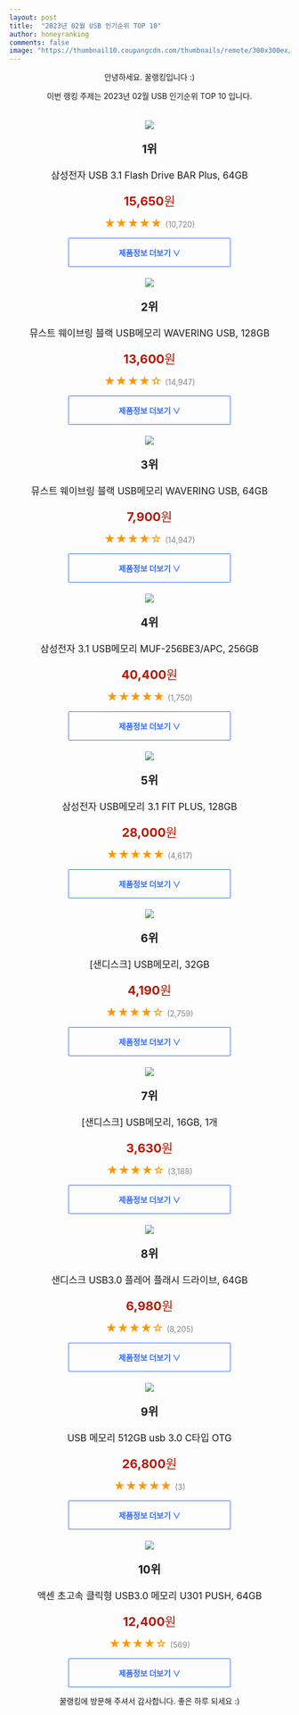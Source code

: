 ```yaml
---
layout: post
title:  "2023년 02월 USB 인기순위 TOP 10"
author: honeyranking
comments: false
image: "https://thumbnail10.coupangcdn.com/thumbnails/remote/300x300ex/image/retail/images/1864530772114752-1c2b4d3b-fed1-41f2-a85e-3ad8d0eaa43a.jpg"
---
```

<p style="text-align: center;">안녕하세요. 꿀랭킹입니다 :)</p>
<p style="text-align: center;">이번 랭킹 주제는 2023년 02월 USB 인기순위 TOP 10 입니다.</p><center><img src="https://thumbnail10.coupangcdn.com/thumbnails/remote/300x300ex/image/retail/images/1864530772114752-1c2b4d3b-fed1-41f2-a85e-3ad8d0eaa43a.jpg" style="margin-top:20px" /></center><p style="text-align: center; font-size: 20px"><b>1위</b></p><p style="text-align: center; font-size: 17px">삼성전자 USB 3.1 Flash Drive BAR Plus, 64GB</p><p style="text-align: center;"><span style="color: #b61800; font-size: 22px;"><b>15,650</b>원</span></p><p style="text-align: center;"><span style="color: #ff9600; font-size: 20px;">★★★★★ </span><span style="color: #878787;">(10,720)</span></p><center><a href="https://link.coupang.com/a/PGGyq"><div style="font-size: 14px; display: inline-block; padding: 15px 90px; color: #346aff; border-radius: 2px; border: 1px solid #346aff; cursor: pointer;"><b>제품정보 더보기 &or;</b></div></a></center><center><img src="https://thumbnail8.coupangcdn.com/thumbnails/remote/300x300ex/image/retail/images/120354064314221-afef8e9b-1b5d-4bd2-80b2-c985744085d1.jpg" style="margin-top:20px" /></center><p style="text-align: center; font-size: 20px"><b>2위</b></p><p style="text-align: center; font-size: 17px">뮤스트 웨이브링 블랙 USB메모리 WAVERING USB, 128GB</p><p style="text-align: center;"><span style="color: #b61800; font-size: 22px;"><b>13,600</b>원</span></p><p style="text-align: center;"><span style="color: #ff9600; font-size: 20px;">★★★★☆ </span><span style="color: #878787;">(14,947)</span></p><center><a href="https://link.coupang.com/a/PGGyr"><div style="font-size: 14px; display: inline-block; padding: 15px 90px; color: #346aff; border-radius: 2px; border: 1px solid #346aff; cursor: pointer;"><b>제품정보 더보기 &or;</b></div></a></center><center><img src="https://thumbnail9.coupangcdn.com/thumbnails/remote/300x300ex/image/retail/images/1050468368065399-e9264dbd-4e97-49f6-b39f-bba1fab9f763.jpg" style="margin-top:20px" /></center><p style="text-align: center; font-size: 20px"><b>3위</b></p><p style="text-align: center; font-size: 17px">뮤스트 웨이브링 블랙 USB메모리 WAVERING USB, 64GB</p><p style="text-align: center;"><span style="color: #b61800; font-size: 22px;"><b>7,900</b>원</span></p><p style="text-align: center;"><span style="color: #ff9600; font-size: 20px;">★★★★☆ </span><span style="color: #878787;">(14,947)</span></p><center><a href="https://link.coupang.com/a/PGGys"><div style="font-size: 14px; display: inline-block; padding: 15px 90px; color: #346aff; border-radius: 2px; border: 1px solid #346aff; cursor: pointer;"><b>제품정보 더보기 &or;</b></div></a></center><center><img src="https://thumbnail7.coupangcdn.com/thumbnails/remote/300x300ex/image/retail/images/792851521026617-9441b759-b9c6-4700-9c3f-fb2dac83b1a5.jpg" style="margin-top:20px" /></center><p style="text-align: center; font-size: 20px"><b>4위</b></p><p style="text-align: center; font-size: 17px">삼성전자 3.1 USB메모리 MUF-256BE3/APC, 256GB</p><p style="text-align: center;"><span style="color: #b61800; font-size: 22px;"><b>40,400</b>원</span></p><p style="text-align: center;"><span style="color: #ff9600; font-size: 20px;">★★★★★ </span><span style="color: #878787;">(1,750)</span></p><center><a href="https://link.coupang.com/a/PGGyt"><div style="font-size: 14px; display: inline-block; padding: 15px 90px; color: #346aff; border-radius: 2px; border: 1px solid #346aff; cursor: pointer;"><b>제품정보 더보기 &or;</b></div></a></center><center><img src="https://thumbnail8.coupangcdn.com/thumbnails/remote/300x300ex/image/vendor_inventory/527f/24c4d7c6b525b97f37bbda659d13877fe7d821b876805bbd6a8f1e218b8f.jpg" style="margin-top:20px" /></center><p style="text-align: center; font-size: 20px"><b>5위</b></p><p style="text-align: center; font-size: 17px">삼성전자 USB메모리 3.1 FIT PLUS, 128GB</p><p style="text-align: center;"><span style="color: #b61800; font-size: 22px;"><b>28,000</b>원</span></p><p style="text-align: center;"><span style="color: #ff9600; font-size: 20px;">★★★★★ </span><span style="color: #878787;">(4,617)</span></p><center><a href="https://link.coupang.com/a/PGGyu"><div style="font-size: 14px; display: inline-block; padding: 15px 90px; color: #346aff; border-radius: 2px; border: 1px solid #346aff; cursor: pointer;"><b>제품정보 더보기 &or;</b></div></a></center><center><img src="https://thumbnail10.coupangcdn.com/thumbnails/remote/300x300ex/image/vendor_inventory/d35d/bc0efa2c2c5a80d9aa108b1622cd1fbcc25967e04bdb508890bb7816bfb9.jpg" style="margin-top:20px" /></center><p style="text-align: center; font-size: 20px"><b>6위</b></p><p style="text-align: center; font-size: 17px">[샌디스크] USB메모리, 32GB</p><p style="text-align: center;"><span style="color: #b61800; font-size: 22px;"><b>4,190</b>원</span></p><p style="text-align: center;"><span style="color: #ff9600; font-size: 20px;">★★★★☆ </span><span style="color: #878787;">(2,759)</span></p><center><a href="https://link.coupang.com/a/PGGyv"><div style="font-size: 14px; display: inline-block; padding: 15px 90px; color: #346aff; border-radius: 2px; border: 1px solid #346aff; cursor: pointer;"><b>제품정보 더보기 &or;</b></div></a></center><center><img src="https://thumbnail10.coupangcdn.com/thumbnails/remote/300x300ex/image/vendor_inventory/images/2018/11/14/11/3/9fa4d04e-2f1a-4142-afaa-772258f2800b.jpg" style="margin-top:20px" /></center><p style="text-align: center; font-size: 20px"><b>7위</b></p><p style="text-align: center; font-size: 17px">[샌디스크] USB메모리, 16GB, 1개</p><p style="text-align: center;"><span style="color: #b61800; font-size: 22px;"><b>3,630</b>원</span></p><p style="text-align: center;"><span style="color: #ff9600; font-size: 20px;">★★★★☆ </span><span style="color: #878787;">(3,188)</span></p><center><a href="https://link.coupang.com/a/PGGyw"><div style="font-size: 14px; display: inline-block; padding: 15px 90px; color: #346aff; border-radius: 2px; border: 1px solid #346aff; cursor: pointer;"><b>제품정보 더보기 &or;</b></div></a></center><center><img src="https://thumbnail9.coupangcdn.com/thumbnails/remote/300x300ex/image/vendor_inventory/f21f/dbd0cb7c549604360da8be1b08aa966bd49bce9963685ca59c4b021b35ee.jpg" style="margin-top:20px" /></center><p style="text-align: center; font-size: 20px"><b>8위</b></p><p style="text-align: center; font-size: 17px">샌디스크 USB3.0 플레어 플래시 드라이브, 64GB</p><p style="text-align: center;"><span style="color: #b61800; font-size: 22px;"><b>6,980</b>원</span></p><p style="text-align: center;"><span style="color: #ff9600; font-size: 20px;">★★★★☆ </span><span style="color: #878787;">(8,205)</span></p><center><a href="https://link.coupang.com/a/PGGyx"><div style="font-size: 14px; display: inline-block; padding: 15px 90px; color: #346aff; border-radius: 2px; border: 1px solid #346aff; cursor: pointer;"><b>제품정보 더보기 &or;</b></div></a></center><center><img src="https://thumbnail6.coupangcdn.com/thumbnails/remote/300x300ex/image/vendor_inventory/3b6d/27790aec8fa9dacf69f59e1834a48cb5ffe9e823255e2255e7bdb57a2026.jpg" style="margin-top:20px" /></center><p style="text-align: center; font-size: 20px"><b>9위</b></p><p style="text-align: center; font-size: 17px">USB 메모리 512GB usb 3.0 C타입 OTG</p><p style="text-align: center;"><span style="color: #b61800; font-size: 22px;"><b>26,800</b>원</span></p><p style="text-align: center;"><span style="color: #ff9600; font-size: 20px;">★★★★★ </span><span style="color: #878787;">(3)</span></p><center><a href="https://link.coupang.com/a/PGGyy"><div style="font-size: 14px; display: inline-block; padding: 15px 90px; color: #346aff; border-radius: 2px; border: 1px solid #346aff; cursor: pointer;"><b>제품정보 더보기 &or;</b></div></a></center><center><img src="https://thumbnail10.coupangcdn.com/thumbnails/remote/300x300ex/image/retail/images/2022/11/21/16/4/4e7fb0f9-b3c6-4789-bb6a-663f1409fd1e.jpg" style="margin-top:20px" /></center><p style="text-align: center; font-size: 20px"><b>10위</b></p><p style="text-align: center; font-size: 17px">액센 초고속 클릭형 USB3.0 메모리 U301 PUSH, 64GB</p><p style="text-align: center;"><span style="color: #b61800; font-size: 22px;"><b>12,400</b>원</span></p><p style="text-align: center;"><span style="color: #ff9600; font-size: 20px;">★★★★☆ </span><span style="color: #878787;">(569)</span></p><center><a href="https://link.coupang.com/a/PGGyz"><div style="font-size: 14px; display: inline-block; padding: 15px 90px; color: #346aff; border-radius: 2px; border: 1px solid #346aff; cursor: pointer;"><b>제품정보 더보기 &or;</b></div></a></center><p style="text-align: center;">꿀랭킹에 방문해 주셔서 감사합니다. 좋은 하루 되세요 :)</p>